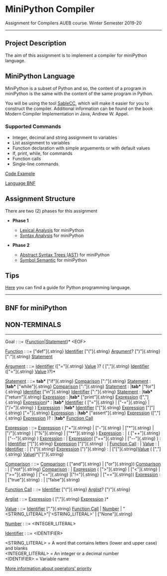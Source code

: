 # MiniPython Compiler

Assignment for Compilers AUEB course. Winter Semester 2019-20

---

## Project Description

The aim of this assignment is to implement a compiler for miniPython language.

## MiniPython Language

MiniPython is a subset of Python and so, the content of a program in miniPython is the same with the content of the same program in Python.

You will be using the tool [SableCC](http://www.sablecc.org/), which will make it easier for you to construct the compiler.
Additional information can be found on the book Modern Compiler Implementation in Java, Andrew W. Appel.

### Supported Commands

- Integer, decimal and string assignment to variables
- List assignment to variables
- Function declaration with simple arguements or with default values
- If, print, while, for commands
- Function calls
- Single-line commands

[Code Example](https://github.com/DikeaSot/MiniPythonCompiler/blob/main/Part%202/src/example.py "example.py")

[Language BNF](#bnf-for-minipython)

## Assignment Structure

There are two (2) phases for this assignment

- **Phase 1**
  - [Lexical Analysis](#lexical) for miniPython
  - [Syntax Analysis](#syntax) for miniPython

- **Phase 2**
  - [Abstract Syntax Trees (AST)](#ast) for miniPython
  - [Symbol Semantic](#semantic) for miniPython

## Tips

[Here](http://docs.python.org/tutorial/, "Python Guide") you can find a guide for Python programming language.

---

## <a name="bnf-for-minipython"></a> BNF for miniPython

## NON-TERMINALS

---

Goal
:   ::= ([Function](#Function)\|[Statement](#Statement))\* \<EOF>

[Function](#Function)
:   ::= [\"def\"]{.string} [Identifier](#Identifier) [\"(\"]{.string}
    [Argument](#Argument)? [\")\"]{.string} [\":\"]{.string}
    [Statement](#Statement)

[Argument](#Argument)
:   ::= [Identifier](#Identifier) ([\"=\"]{.string} [Value](#Value) )? (
    [\",\"]{.string} [Identifier](#Identifier) ([\"=\"]{.string}
    [Value](#Value) )?)\*

[Statement](#Statement)
:   ::= **tab\*** [\"if\"]{.string} [Comparison](#Comparison)
    [\":\"]{.string} [Statement](#Statement)
:   \|**tab\*** [\"while\"]{.string} [Comparison](#Comparison)
    [\":\"]{.string} [Statement](#Statement)
:   \|**tab\*** [\"for\"]{.string} [Identifier](#Identifier)
    [\"in\"]{.string} [Identifier](#Identifier) [\":\"]{.string}
    [Statement](#Statement)
:   \|**tab\*** [\"return\"]{.string} [Expression](#Expression)
:   \|**tab\*** [\"print\"]{.string} [Expression](#Expression)
    ([\",\"]{.string} [Expression](#Expression))\*
:   \|**tab\*** [Identifier](#Identifier) ( [\"=\"]{.string} \|
    [\"-=\"]{.string} \| [\"/=\"]{.string} ) [Expression](#Expression)
:   \|**tab\*** [Identifier](#Identifier) [\"\[\"]{.string}
    [Expression](#Expression) [\"\]\"]{.string} [\"=\"]{.string}
    [Expression](#Expression)
:   \|**tab\*** [\"assert\"]{.string} [Expression](#Expression)
    ([\",\"]{.string} [Expression](#Expression) )?
:   \|**tab\*** [Function Call](#Function-Call)

[Expression](#Expression)
:   ::= [Expression](#Expression) ( [\"+\"]{.string} \| [\"-\"]{.string}
    \| [\"\*\"]{.string} \| [\"/\"]{.string} \| [\"%\"]{.string} \|
    [\"\*\*\"]{.string} ) [Expression](#Expression)
:   \| ( [\"++\"]{.string} \| [\"\--\"]{.string} )
    [Expression](#Expression)
:   \| [Expression](#Expression)( [\"++\"]{.string} \|
    [\"\--\"]{.string} )
:   \| [Identifier](#Identifier) [\"\[\"]{.string}
    [Expression](#Expression) [\"\]\"]{.string}
:   \| [Function Call](#Function-Call)
:   \| [Value](#Value)
:   \| [Identifier](#Identifier)
:   \| [\"(\"]{.string} [Expression](#Expression) [\")\"]{.string}
:   \| [\"\[\"]{.string}[Value](#Value) ( [\",\"]{.string}
    [Value](#Value))\*[\"\]\"]{.string}

[Comparison](#Comparison)
:   ::= [Comparison](#Comparison) ( [\"and\"]{.string} \|
    [\"or\"]{.string}) [Comparison](#Comparison)
:   \| [\"not\"]{.string} [Comparison](#Comparison)
:   \| [Expression](#Expression) ( [\"\>\"]{.string} \|
    [\"\<\"]{.string} \| [\"\>=\"]{.string} \| [\"\<=\"]{.string}
    \|[\"!=\"]{.string} \| [\"==\"]{.string}) [Expression](#Expression)
:   \| [\"true\"]{.string}
:   \| [\"false\"]{.string}

[Function Call](#Function-Call)
:   ::= [Identifier](#Identifier) [\"(\"]{.string} [Arglist](#Arglist)?
    [\")\"]{.string}

[Arglist](#Arglist)
:   ::= [Expression](#Expression) ( [\",\"]{.string}
    [Expression](#Expression) )\*

[Value](#Value)
:   ::= [Identifier](#Identifier) [\".\"]{.string} [Function
    Call](#Function-Call) \| [Number](#Number) \|
    \"\<STRING_LITERAL>\"\|\'\<STRING_LITERAL>\' \| [\"None\"]{.string}

[Number](#Number)
:   ::= \<INTEGER_LITERAL>

[Identifier](#)
:   ::= \<IDENTIFIER>

\<STRING_LITERAL> = A word that contains letters (lower and upper case) and blanks\
\<INTEGER_LITERAL> = An integer or a decimal number\
\<IDENTIFIER> = Variable name

[More information about operators' priority](http://www.mathcs.emory.edu/~valerie/courses/fall10/155/resources/op_precedence.html)
